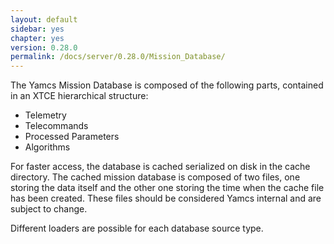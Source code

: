 ```yaml
---
layout: default
sidebar: yes
chapter: yes
version: 0.28.0
permalink: /docs/server/0.28.0/Mission_Database/
---
```


The Yamcs Mission Database is composed of the following parts, contained in an XTCE hierarchical structure:

* Telemetry
* Telecommands
* Processed Parameters
* Algorithms

For faster access, the database is cached serialized on disk in the cache directory. The cached mission database is composed of two files, one storing the data itself and the other one storing the time when the cache file has been created. These files should be considered Yamcs internal and are subject to change.
 
Different loaders are possible for each database source type.
